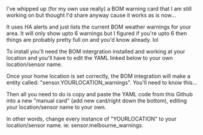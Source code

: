 I've whipped up (for my own use really) a BOM warning card that I am still working on but thought I'd share anyway cause it works as is now...

It uses HA alerts and just lists the current BOM weather warnings for your area.
It will only show upto 6 warnings but I figured if you're upto 6 then things are  probably pretty full on and you'd know already. lol 

To install you'll need the BOM intergration installed and working at your location and you'll have to edit the YAML linked below to your own location/sensor name. 

Once your home location is set correctly, the BOM integration will make a entity called: "sensor.YOURLOCATION_warnings". You'll need to know this...

Then all you need to do is copy and paste the YAML code from this Github into a new "manual card" (add new card/right down the bottom), editing your location/sensor name to your own. 

In other words, change every instance of "YOURLOCATION" to your location/sensor name.
ie: sensor.melbourne_warnings.
